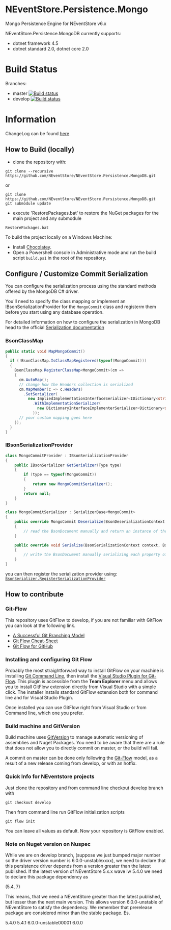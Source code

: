 NEventStore.Persistence.Mongo
===

Mongo Persistence Engine for NEventStore v6.x

NEventStore.Persistence.MongoDB currently supports:

- dotnet framework 4.5
- dotnet standard 2.0, dotnet core 2.0 

Build Status
===

Branches:

- master [![Build status](https://ci.appveyor.com/api/projects/status/8euhhjl05lhng8ka/branch/master?svg=true)](https://ci.appveyor.com/project/AGiorgetti/neventstore-persistence-mongodb/branch/master)
- develop [![Build status](https://ci.appveyor.com/api/projects/status/8euhhjl05lhng8ka/branch/develop?svg=true)](https://ci.appveyor.com/project/AGiorgetti/neventstore-persistence-mongodb/branch/develop)


Information
===

ChangeLog can be found [here](Changelog.md)

## How to Build (locally)

- clone the repository with:

```
git clone --recursive https://github.com/NEventStore/NEventStore.Persistence.MongoDB.git
```

or

```
git clone https://github.com/NEventStore/NEventStore.Persistence.MongoDB.git
git submodule update
```

- execute 'RestorePackages.bat' to restore the NuGet packages for the main project and any submodule

```
RestorePackages.bat
```

To build the project locally on a Windows Machine:

- Install [Chocolatey](https://chocolatey.org/).
- Open a Powershell console in Administrative mode and run the build script `build.ps1` in the root of the repository.

## Configure / Customize Commit Serialization

You can configure the serialization process using the standard methods offered by the MongoDB C# driver.

You'll need to specify the class mapping or implement an IBsonSerializationProvider for the ```MongoCommit``` class and registerm them before you start using any database operation.

For detailed information on how to configure the serialization in MongoDB head to the official [Serialization documentation](http://mongodb.github.io/mongo-csharp-driver/2.2/reference/bson/serialization/) 

### BsonClassMap

```csharp
public static void MapMongoCommit()
{
  if (!BsonClassMap.IsClassMapRegistered(typeof(MongoCommit)))
  {
    BsonClassMap.RegisterClassMap<MongoCommit>(cm =>
    {
      cm.AutoMap();
      // change how the Headers collection is serialized
      cm.MapMember(c => c.Headers)
        .SetSerializer(
          new ImpliedImplementationInterfaceSerializer<IDictionary<string, object>, Dictionary<string, object>>()
            .WithImplementationSerializer(
              new DictionaryInterfaceImplementerSerializer<Dictionary<string, object>>(global::MongoDB.Bson.Serialization.Options.DictionaryRepresentation.Document)
            ));
      // your custom mapping goes here
    });
  }
}
```

### IBsonSerializationProvider

```csharp
class MongoCommitProvider : IBsonSerializationProvider
{
    public IBsonSerializer GetSerializer(Type type)
    {
        if (type == typeof(MongoCommit))
        {
            return new MongoCommitSerializer();
        }
        return null;
    }
}

class MongoCommitSerializer : SerializerBase<MongoCommit>
{
    public override MongoCommit Deserialize(BsonDeserializationContext context, BsonDeserializationArgs args)
    {
        // read the BsonDocument manually and return an instance of the MongoCommit class
    }

    public override void Serialize(BsonSerializationContext context, BsonSerializationArgs args, int value)
    {
        // write the BsonDocument manually serializing each property of the MongoCommit class
    }
}
```

you can then register the serialization provider using: [```BsonSerializer.RegisterSerializationProvider```](http://api.mongodb.com/csharp/2.2/html/M_MongoDB_Bson_Serialization_BsonSerializer_RegisterSerializationProvider.htm)

## How to contribute

### Git-Flow

This repository uses GitFlow to develop, if you are not familiar with GitFlow you can look at the following link.

* [A Successful Git Branching Model](http://nvie.com/posts/a-successful-git-branching-model/)
* [Git Flow Cheat-Sheet](http://danielkummer.github.io/git-flow-cheatsheet/)
* [Git Flow for GitHub](https://datasift.github.io/gitflow/GitFlowForGitHub.html)

### Installing and configuring Git Flow

Probably the most straightforward way to install GitFlow on your machine is installing [Git Command Line](https://git-for-windows.github.io/), then install the [Visual Studio Plugin for Git-Flow](https://visualstudiogallery.msdn.microsoft.com/27f6d087-9b6f-46b0-b236-d72907b54683). This plugin is accessible from the **Team Explorer** menu and allows you to install GitFlow extension directly from Visual Studio with a simple click. The installer installs standard GitFlow extension both for command line and for Visual Studio Plugin.

Once installed you can use GitFlow right from Visual Studio or from Command line, which one you prefer.

### Build machine and GitVersion

Build machine uses [GitVersion](https://github.com/GitTools/GitVersion) to manage automatic versioning of assemblies and Nuget Packages. You need to be aware that there are a rule that does not allow you to directly commit on master, or the build will fail. 

A commit on master can be done only following the [Git-Flow](http://nvie.com/posts/a-successful-git-branching-model/) model, as a result of a new release coming from develop, or with an hotfix. 

### Quick Info for NEventstore projects

Just clone the repository and from command line checkout develop branch with 

```
git checkout develop
```

Then from command line run GitFlow initialization scripts

```
git flow init
```

You can leave all values as default. Now your repository is GitFlow enabled.

### Note on Nuget version on Nuspec

While we are on develop branch, (suppose we just bumped major number so the driver version number is 6.0.0-unstablexxxx), we need to declare that this persistence driver depends from a version greater than the latest published. If the latest version of NEventStore 5.x.x wave iw 5.4.0 we need to declare this package dependency as

(5.4, 7)

This means, that we need a NEventStore greater than the latest published, but lesser than the next main version. This allows version 6.0.0-unstable of NEventStore to satisfy the dependency. We remember that prerelease package are considered minor than the stable package. Es.

5.4.0
5.4.1
6.0.0-unstable00001
6.0.0




